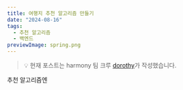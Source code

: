 ```yaml
---
title: 여행지 추천 알고리즘 만들기
date: "2024-08-16"
tags:
  - 추천 알고리즘
  - 백엔드
previewImage: spring.png
---
```


> 💡 현재 포스트는 harmony 팀 크루 [dorothy](https://github.com/do-yoon)가 작성했습니다.

추천 알고리즘엔